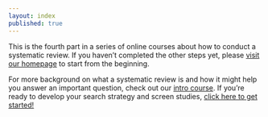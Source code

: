 ```yaml
---
layout: index
published: true
---
```




This is the fourth part in a series of online courses about how to conduct a systematic review. If you haven’t completed the other steps yet, please [visit our homepage](https://evsynthacademy.org) to start from the beginning. 

For more background on what a systematic review is and how it might help you answer an important question, check out our [intro course](https://evsynthacademy.github.io/Intro-Evidence-Synthesis/).
If you’re ready to develop your search strategy and screen studies, [click here to get started!]({{site.baseurl}}/modules/getting%20started/getting-started/)


